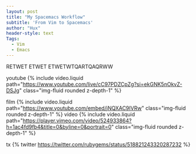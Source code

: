 ```yaml
---
layout: post
title: "My Spacemacs Workflow"
subtitle: 'From Vim to Spacemacs'
author: "Hux"
header-style: text
Tags:
  - Vim
  - Emacs
---
```


RETWET ETWET ETWETWTQARTQAQRWW

youtube
{% include video.liquid path="https://www.youtube.com/live/cC97PDZCpZg?si=ekGNK5nOkvZ-DSJg" class="img-fluid rounded z-depth-1" %}

film
{% include video.liquid path="https://www.youtube.com/embed/jNQXAC9IVRw" class="img-fluid rounded z-depth-1" %}
video
{% include video.liquid path="https://player.vimeo.com/video/524933864?h=1ac4fd9fb4&title=0&byline=0&portrait=0" class="img-fluid rounded z-depth-1" %}


tx
{% twitter https://twitter.com/rubygems/status/518821243320287232 %}



